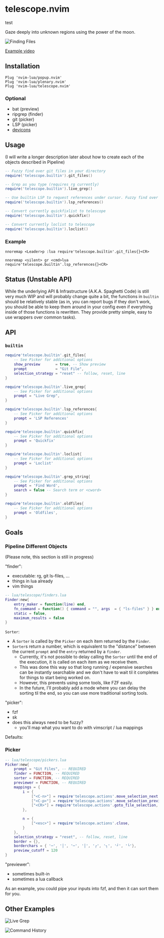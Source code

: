 # telescope.nvim

test

Gaze deeply into unknown regions using the power of the moon.

![Finding Files](https://raw.githubusercontent.com/tjdevries/media.repo/master/telescope.nvim/simple_rg_v1.gif)


[Example video](https://www.youtube.com/watch?v=65AVwHZflsU)

## Installation

```vim
Plug 'nvim-lua/popup.nvim'
Plug 'nvim-lua/plenary.nvim'
Plug 'nvim-lua/telescope.nvim'
```

### Optional

- bat (preview)
- ripgrep (finder)
- git (picker)
- LSP (picker)
- [devicons](https://github.com/kyazdani42/nvim-web-devicons)

## Usage

(I will write a longer description later about how to create each of the objects described in Pipeline)

```lua
-- Fuzzy find over git files in your directory
require('telescope.builtin').git_files()

-- Grep as you type (requires rg currently)
require('telescope.builtin').live_grep()

-- Use builtin LSP to request references under cursor. Fuzzy find over results.
require('telescope.builtin').lsp_references()

-- Convert currently quickfixlist to telescope
require('telescope.builtin').quickfix()

-- Convert currently loclist to telescope
require('telescope.builtin').loclist()
```

### Example

```vimscript
nnoremap <Leader>p :lua require'telescope.builtin'.git_files{}<CR>
```

```vimscript
nnoremap <silent> gr <cmd>lua require'telescope.builtin'.lsp_references{}<CR>
```

## Status (Unstable API)

While the underlying API & Infrastructure (A.K.A. Spaghetti Code) is still very much WIP and
will probably change quite a bit, the functions in `builtin` should be relatively stable (as
in, you can report bugs if they don't work, you should be able to keep them around in your config
even if everything inside of those functions is rewritten. They provide pretty simple, easy to use
wrappers over common tasks).

## API

### `builtin`

```lua
require'telescope.builtin'.git_files{
    -- See Picker for additional options
    show_preview       = true, -- Show preview
    prompt             = "Git File",
    selection_strategy = "reset" -- follow, reset, line
}
```

```lua
require'telescope.builtin'.live_grep{
    -- See Picker for additional options
    prompt = "Live Grep",
}
```

```lua
require'telescope.builtin'.lsp_references{
    -- See Picker for additional options
    prompt = 'LSP References'
}
```

```lua
require'telescope.builtin'.quickfix{
    -- See Picker for additional options
    prompt = 'Quickfix'
}
```

```lua
require'telescope.builtin'.loclist{
    -- See Picker for additional options
    prompt = 'Loclist'
}
```

```lua
require'telescope.builtin'.grep_string{
    -- See Picker for additional options
    prompt = 'Find Word',
    search = false -- Search term or <cword>
}
```

```lua
require'telescope.builtin'.oldfiles{
    -- See Picker for additional options
    prompt = 'Oldfiles',
}
```

## Goals

### Pipeline Different Objects

(Please note, this section is still in progress)

"finder":

- executable: rg, git ls-files, ...
- things in lua already
- vim things

```lua
-- lua/telescope/finders.lua
Finder:new{
    entry_maker = function(line) end,
    fn_command = function() { command = "", args  = { "ls-files" } } end,
    static = false,
    maximum_results = false
}
```

`Sorter`:
- A `Sorter` is called by the `Picker` on each item returned by the `Finder`.
- `Sorter`s return a number, which is equivalent to the "distance" between the current `prompt` and the `entry` returned by a `finder`.
    - Currently, it's not possible to delay calling the `Sorter` until the end of the execution, it is called on each item as we receive them.
    - This was done this way so that long running / expensive searches can be instantly searchable and we don't have to wait til it completes for things to start being worked on.
    - However, this prevents using some tools, like FZF easily.
    - In the future, I'll probably add a mode where you can delay the sorting til the end, so you can use more traditional sorting tools.

"picker":

- fzf
- sk
- does this always need to be fuzzy?
  - you'll map what you want to do with vimscript / lua mappings

Defaults:

### Picker

```lua
-- lua/telescope/pickers.lua
Picker:new{
    prompt = "Git Files", -- REQUIRED
    finder = FUNCTION, -- REQUIRED
    sorter = FUNCTION, -- REQUIRED
    previewer = FUNCTION, -- REQUIRED
    mappings = {
        i = {
            ["<C-n>"] = require'telescope.actions'.move_selection_next,
            ["<C-p>"] = require'telescope.actions'.move_selection_previous,
            ["<CR>"] = require'telescope.actions'.goto_file_selection,
        },

        n = {
            ["<esc>"] = require'telescope.actions'.close,
        }
    },
    selection_strategy = "reset", -- follow, reset, line
    border = {},
    borderchars = { '─', '│', '─', '│', '┌', '┐', '┘', '└'},
    preview_cutoff = 120
}
```

"previewer":

- sometimes built-in
- sometimes a lua callback

As an example, you could pipe your inputs into fzf, and then it can sort them for you.


## Other Examples


![Live Grep](https://raw.githubusercontent.com/tjdevries/media.repo/master/telescope.nvim/live_grep.gif)

![Command History](https://raw.githubusercontent.com/tjdevries/media.repo/master/telescope.nvim/command_history.gif)
